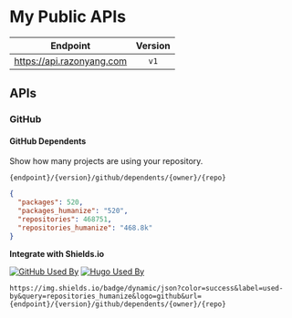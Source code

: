 # My Public APIs

| Endpoint | Version |
|---|:---:|
| https://api.razonyang.com | `v1`

## APIs

### GitHub

#### GitHub Dependents

Show how many projects are using your repository.

`{endpoint}/{version}/github/dependents/{owner}/{repo}`

```json
{
  "packages": 520,
  "packages_humanize": "520",
  "repositories": 468751,
  "repositories_humanize": "468.8k"
}
```

**Integrate with Shields.io**

[![GitHub Used By](https://img.shields.io/badge/dynamic/json?color=success&label=used%20by&query=repositories_humanize&logo=github&url=https%3A%2F%2Fapi.razonyang.com%2Fv1%2Fgithub%2Fdependents%2Ftwbs%2Fbootstrap)](https://github.com/twbs/bootstrap/network/dependents)
[![Hugo Used By](https://img.shields.io/badge/dynamic/json?color=success&label=used%20by&query=repositories_humanize&logo=hugo&url=https%3A%2F%2Fapi.razonyang.com%2Fv1%2Fgithub%2Fdependents%2Frazonyang%2Fhugo-theme-bootstrap)](https://github.com/razonyang/hugo-theme-bootstrap/network/dependents)

`https://img.shields.io/badge/dynamic/json?color=success&label=used-by&query=repositories_humanize&logo=github&url={endpoint}/{version}/github/dependents/{owner}/{repo}`
